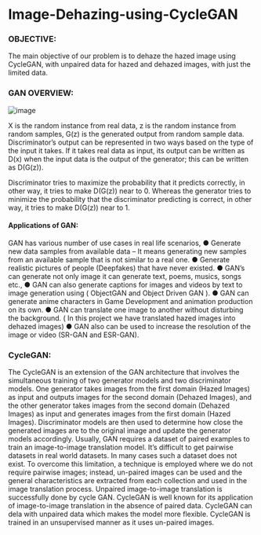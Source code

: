 # Image-Dehazing-using-CycleGAN

### OBJECTIVE:
The main objective of our problem is to dehaze the hazed image using CycleGAN, with unpaired data for hazed and dehazed images, with just the limited data.


### GAN OVERVIEW:
![image](https://user-images.githubusercontent.com/60288450/171109934-98fb7e0d-a92b-4c3b-a897-58f69f260109.png)

X is the random instance from real data, z is the random instance from random samples, G(z) is the generated output from random sample data. Discriminator’s output can be represented in two ways based on the type of the input it takes. If it takes real data as input, its output can be written as D(x) when the input data is the output of the generator; this can be written as D(G(z)).

Discriminator tries to maximize the probability that it predicts correctly, in other way, it tries to make D(G(z)) near to 0. Whereas the generator tries to minimize the probability that the discriminator predicting is correct, in other way, it tries to make D(G(z)) near to 1. 

#### Applications of GAN:

GAN has various number of use cases in real life scenarios,
●	Generate new data samples from available data – It means generating new samples from an available sample that is not similar to a real one.
●	Generate realistic pictures of people (Deepfakes) that have never existed.
●	GAN’s can generate not only image it can generate text, poems, musics, songs etc.,
●	GAN can also generate captions for images and videos by text to image generation using ( ObjectGAN and Object Driven GAN ). 
●	GAN can generate anime characters in Game Development and animation production on its own. 
●	GAN can translate one image to another without disturbing the background. ( In this project we have translated hazed images into dehazed images)
●	GAN also can be used to increase the resolution of the image or video (SR-GAN and ESR-GAN). 

### CycleGAN:

The CycleGAN is an extension of the GAN architecture that involves the simultaneous training of two generator models and two discriminator models. One generator takes images from the first domain (Hazed Images) as input and outputs images for the second domain (Dehazed Images), and the other generator takes images from the second domain (Dehazed Images) as input and generates images from the first domain (Hazed Images). Discriminator models are then used to determine how close the generated images are to the original image and update the generator models accordingly. Usually, GAN requires a dataset of paired examples to train an image-to-image translation model. It’s difficult to get pairwise datasets in real world datasets. In many cases such a dataset does not exist. To overcome this limitation, a technique is employed where we do not require pairwise images; instead, un-paired images can be used and the general characteristics are extracted from each collection and used in the image translation process. Unpaired image-to-image translation is successfully done by cycle GAN. CycleGAN is well known for its application of image-to-image translation in the absence of paired data. CycleGAN can dela with unpaired data which makes the model more flexible. CycleGAN is trained in an unsupervised manner as it uses un-paired images.


